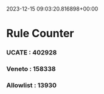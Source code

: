 2023-12-15 09:03:20.816898+00:00
# Rule Counter 
 ### UCATE : 402928

 ### Veneto : 158338

 ### Allowlist : 13930